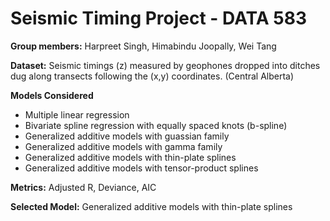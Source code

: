 # Seismic Timing Project - DATA 583

**Group members:** Harpreet Singh, Himabindu Joopally, Wei Tang

**Dataset:**  Seismic timings (z) measured by geophones dropped into ditches dug along transects following the (x,y) coordinates. (Central Alberta)

**Models Considered**
- Multiple linear regression 
- Bivariate spline regression with equally spaced knots (b-spline)
- Generalized additive models with guassian family
- Generalized additive models with gamma family
- Generalized additive models with thin-plate splines
- Generalized additive models with tensor-product splines
 
**Metrics:**
Adjusted R, Deviance, AIC
 
**Selected Model:**
Generalized additive models with thin-plate splines 
         
